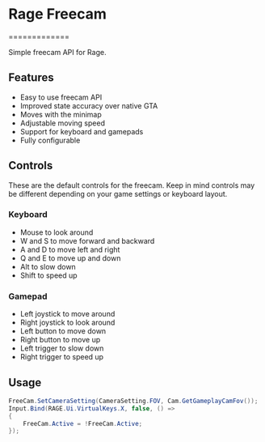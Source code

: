 # Rage Freecam
=============

Simple freecam API for Rage.

Features
--------

- Easy to use freecam API
- Improved state accuracy over native GTA
- Moves with the minimap
- Adjustable moving speed
- Support for keyboard and gamepads
- Fully configurable

Controls
--------

These are the default controls for the freecam. Keep in mind controls may be
different depending on your game settings or keyboard layout.

### Keyboard

- Mouse to look around
- W and S to move forward and backward
- A and D to move left and right
- Q and E to move up and down
- Alt to slow down
- Shift to speed up

### Gamepad

- Left joystick to move around
- Right joystick to look around
- Left button to move down
- Right button to move up
- Left trigger to slow down
- Right trigger to speed up

Usage
-----

```C#
FreeCam.SetCameraSetting(CameraSetting.FOV, Cam.GetGameplayCamFov());
Input.Bind(RAGE.Ui.VirtualKeys.X, false, () =>
{
    FreeCam.Active = !FreeCam.Active;
});
```

